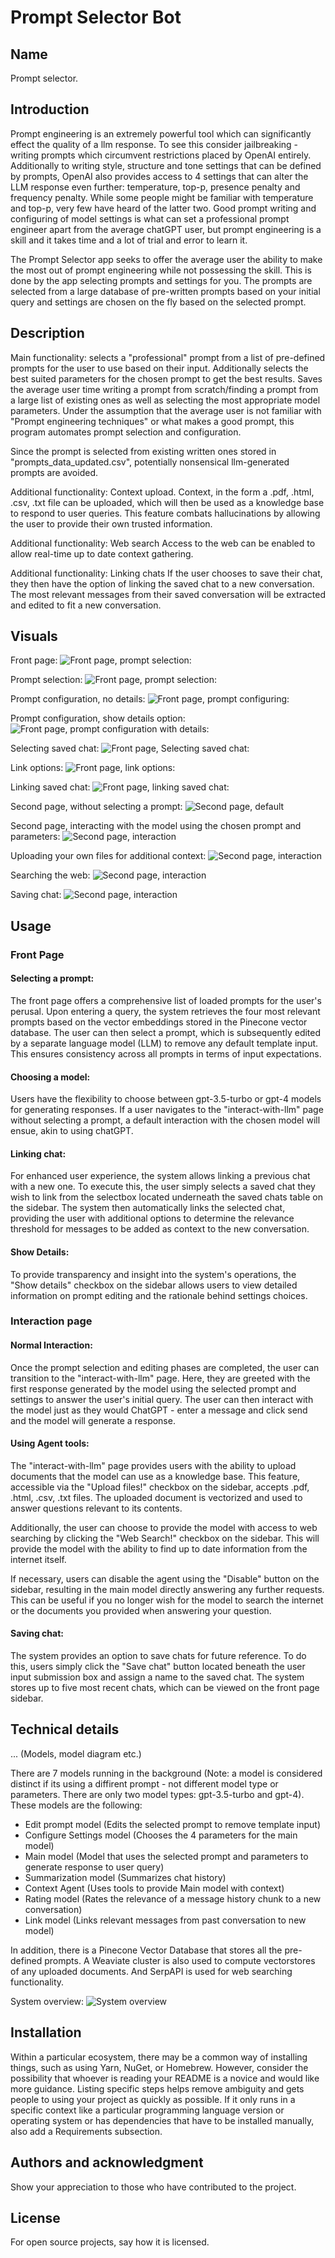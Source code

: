 # Prompt Selector Bot

## Name
Prompt selector.

## Introduction
Prompt engineering is an extremely powerful tool which can significantly effect the quality of a llm response. To see this consider jailbreaking - writing prompts which circumvent restrictions placed by OpenAI entirely. Additionally to writing style, structure and tone settings that can be defined by prompts, OpenAI also provides access to 4 settings that can alter the LLM response even further: temperature, top-p, presence penalty and frequency penalty. While some people might be familiar with temperature and top-p, very few have heard of the latter two. Good prompt writing and configuring of model settings is what can set a professional prompt engineer apart from the average chatGPT user, but prompt engineering is a skill and it takes time and a lot of trial and error to learn it.

The Prompt Selector app seeks to offer the average user the ability to make the most out of prompt engineering while not possessing the skill. This is done by the app selecting prompts and settings for you. The prompts are selected from a large database of pre-written prompts based on your initial query and settings are chosen on the fly based on the selected prompt. 

## Description
Main functionality: selects a "professional" prompt from a list of pre-defined prompts for the user to use based on their input. Additionally selects the best suited parameters for the chosen prompt to get the best results. Saves the average user time writing a prompt from scratch/finding a prompt from a large list of existing ones as well as selecting the most appropriate model parameters. Under the assumption that the average user is not familiar with "Prompt engineering techniques" or what makes a good prompt, this program automates prompt selection and configuration.

Since the prompt is selected from existing written ones stored in "prompts_data_updated.csv", potentially nonsensical llm-generated prompts are avoided.

Additional functionality: Context upload.
Context, in the form a .pdf, .html, .csv, .txt file can be uploaded, which will then be used as a knowledge base to respond to user queries. This feature combats hallucinations by allowing the user to provide their own trusted information.

Additional functionality: Web search
Access to the web can be enabled to allow real-time up to date context gathering.

Additional functionality: Linking chats
If the user chooses to save their chat, they then have the option of linking the saved chat to a new conversation. The most relevant messages from their saved conversation will be extracted and edited to fit a new conversation.

## Visuals
Front page:
![Front page, prompt selection:](/screenshots/Page1-upon-load.png?raw=true "Front page")

Prompt selection:
![Front page, prompt selection:](/screenshots/Page1-upon-prompt-selection.png?raw=true "Front page")

Prompt configuration, no details:
![Front page, prompt configuring:](/screenshots/Page1-upon-prompt-configuring-no-details.png?raw=true "Cofiguring prompt")

Prompt configuration, show details option:
![Front page, prompt configuration with details:](/screenshots/Page1-upon-prompt-configuring-yes-details.png?raw=true "Congifuring prompt and showing reasoning")

Selecting saved chat:
![Front page, Selecting saved chat:](/screenshots/Page1-choose-saved-chat.png?raw=true "Selecting saved chat")

Link options:
![Front page, link options:](/screenshots/Page1-link-chat-options.png?raw=true "Selecting chat linking options")

Linking saved chat:
![Front page, linking saved chat:](/screenshots/Page1-chat-linked.png?raw=true "Linking chat")

Second page, without selecting a prompt:
![Second page, default](/screenshots/Page2-interaction-default.png?raw=true "Default settings")

Second page, interacting with the model using the chosen prompt and parameters:
![Second page, interaction](/screenshots/Page2-interaction.png?raw=true "Interaction page")

Uploading your own files for additional context:
![Second page, interaction](/screenshots/Page2-interaction-file-upload.png?raw=true "File upload")

Searching the web:
![Second page, interaction](/screenshots/Page2-interaction-web-search.png?raw=true "Web search")

Saving chat:
![Second page, interaction](/screenshots/Page2-interaction-save-chat.png?raw=true "Save chat")

## Usage

### Front Page

#### Selecting a prompt:
The front page offers a comprehensive list of loaded prompts for the user's perusal. Upon entering a query, the system retrieves the four most relevant prompts based on the vector embeddings stored in the Pinecone vector database. The user can then select a prompt, which is subsequently edited by a separate language model (LLM) to remove any default template input. This ensures consistency across all prompts in terms of input expectations.

#### Choosing a model:
Users have the flexibility to choose between gpt-3.5-turbo or gpt-4 models for generating responses. If a user navigates to the "interact-with-llm" page without selecting a prompt, a default interaction with the chosen model will ensue, akin to using chatGPT.

#### Linking chat:
For enhanced user experience, the system allows linking a previous chat with a new one. To execute this, the user simply selects a saved chat they wish to link from the selectbox located underneath the saved chats table on the sidebar. The system then automatically links the selected chat, providing the user with additional options to determine the relevance threshold for messages to be added as context to the new conversation.

#### Show Details:
To provide transparency and insight into the system's operations, the "Show details" checkbox on the sidebar allows users to view detailed information on prompt editing and the rationale behind settings choices.

### Interaction page
#### Normal Interaction:
Once the prompt selection and editing phases are completed, the user can transition to the "interact-with-llm" page. Here, they are greeted with the first response generated by the model using the selected prompt and settings to answer the user's initial query. The user can then interact with the model just as they would ChatGPT - enter a message and click send and the model will generate a response.

#### Using Agent tools:
The "interact-with-llm" page provides users with the ability to upload documents that the model can use as a knowledge base. This feature, accessible via the "Upload files!" checkbox on the sidebar, accepts .pdf, .html, .csv, .txt files. The uploaded document is vectorized and used to answer questions relevant to its contents.

Additionally, the user can choose to provide the model with access to web searching by clicking the "Web Search!" checkbox on the sidebar. This will provide the model with the ability to find up to date information from the internet itself. 

If necessary, users can disable the agent using the "Disable" button on the sidebar, resulting in the main model directly answering any further requests. This can be useful if you no longer wish for the model to search the internet or the documents you provided when answering your question.

#### Saving chat:
The system provides an option to save chats for future reference. To do this, users simply click the "Save chat" button located beneath the user input submission box and assign a name to the saved chat. The system stores up to five most recent chats, which can be viewed on the front page sidebar.

## Technical details
...
(Models, model diagram etc.)

There are 7 models running in the background (Note: a model is considered distinct if its using a diffirent prompt - not different model type or parameters. There are only two model types: gpt-3.5-turbo and gpt-4). These models are the following:
- Edit prompt model (Edits the selected prompt to remove template input)
- Configure Settings model (Chooses the 4 parameters for the main model)
- Main model (Model that uses the selected prompt and parameters to generate response to user query)
- Summarization model (Summarizes chat history)
- Context Agent (Uses tools to provide Main model with context)
- Rating model (Rates the relevance of a message history chunk to a new conversation)
- Link model (Links relevant messages from past conversation to new model)

In addition, there is a Pinecone Vector Database that stores all the pre-defined prompts. A Weaviate cluster is also used to compute vectorstores of any uploaded documents. And SerpAPI is used for web searching functionality.

System overview:
![System overview](/screenshots/System-overview.png?raw=true "System overview")

## Installation
Within a particular ecosystem, there may be a common way of installing things, such as using Yarn, NuGet, or Homebrew. However, consider the possibility that whoever is reading your README is a novice and would like more guidance. Listing specific steps helps remove ambiguity and gets people to using your project as quickly as possible. If it only runs in a specific context like a particular programming language version or operating system or has dependencies that have to be installed manually, also add a Requirements subsection.

## Authors and acknowledgment
Show your appreciation to those who have contributed to the project.

## License
For open source projects, say how it is licensed.

